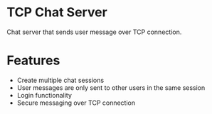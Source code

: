 # TCP Chat Server
Chat server that sends user message over TCP connection.

# Features
- Create multiple chat sessions
- User messages are only sent to other users in the same session
- Login functionality
- Secure messaging over TCP connection

